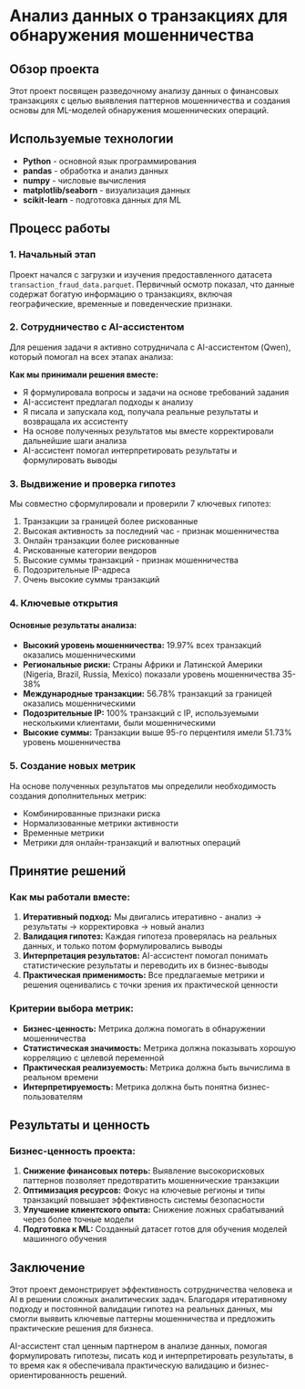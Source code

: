 # Анализ данных о транзакциях для обнаружения мошенничества

## Обзор проекта
Этот проект посвящен разведочному анализу данных о финансовых транзакциях с целью выявления паттернов мошенничества и создания основы для ML-моделей обнаружения мошеннических операций.

## Используемые технологии
- **Python** - основной язык программирования
- **pandas** - обработка и анализ данных
- **numpy** - числовые вычисления
- **matplotlib/seaborn** - визуализация данных
- **scikit-learn** - подготовка данных для ML

## Процесс работы

### 1. Начальный этап
Проект начался с загрузки и изучения предоставленного датасета `transaction_fraud_data.parquet`. Первичный осмотр показал, что данные содержат богатую информацию о транзакциях, включая географические, временные и поведенческие признаки.

### 2. Сотрудничество с AI-ассистентом
Для решения задачи я активно сотрудничала с AI-ассистентом (Qwen), который помогал на всех этапах анализа:

**Как мы принимали решения вместе:**
- Я формулировала вопросы и задачи на основе требований задания 
- AI-ассистент предлагал подходы к анализу
- Я писала и запускала код, получала реальные результаты и возвращала их ассистенту
- На основе полученных результатов мы вместе корректировали дальнейшие шаги анализа
- AI-ассистент помогал интерпретировать результаты и формулировать выводы

### 3. Выдвижение и проверка гипотез
Мы совместно сформулировали и проверили 7 ключевых гипотез:
1. Транзакции за границей более рискованные
2. Высокая активность за последний час - признак мошенничества
3. Онлайн транзакции более рискованные
4. Рискованные категории вендоров
5. Высокие суммы транзакций - признак мошенничества
6. Подозрительные IP-адреса
7. Очень высокие суммы транзакций

### 4. Ключевые открытия

#### Основные результаты анализа:
- **Высокий уровень мошенничества:** 19.97% всех транзакций оказались мошенническими
- **Региональные риски:** Страны Африки и Латинской Америки (Nigeria, Brazil, Russia, Mexico) показали уровень мошенничества 35-38%
- **Международные транзакции:** 56.78% транзакций за границей оказались мошенническими
- **Подозрительные IP:** 100% транзакций с IP, используемыми несколькими клиентами, были мошенническими
- **Высокие суммы:** Транзакции выше 95-го перцентиля имели 51.73% уровень мошенничества

### 5. Создание новых метрик
На основе полученных результатов мы определили необходимость создания дополнительных метрик:
- Комбинированные признаки риска
- Нормализованные метрики активности
- Временные метрики
- Метрики для онлайн-транзакций и валютных операций

## Принятие решений

### Как мы работали вместе:
1. **Итеративный подход:** Мы двигались итеративно - анализ → результаты → корректировка → новый анализ
2. **Валидация гипотез:** Каждая гипотеза проверялась на реальных данных, и только потом формулировались выводы
3. **Интерпретация результатов:** AI-ассистент помогал понимать статистические результаты и переводить их в бизнес-выводы
4. **Практическая применимость:** Все предлагаемые метрики и решения оценивались с точки зрения их практической ценности

### Критерии выбора метрик:
- **Бизнес-ценность:** Метрика должна помогать в обнаружении мошенничества
- **Статистическая значимость:** Метрика должна показывать хорошую корреляцию с целевой переменной
- **Практическая реализуемость:** Метрика должна быть вычислима в реальном времени
- **Интерпретируемость:** Метрика должна быть понятна бизнес-пользователям

## Результаты и ценность

### Бизнес-ценность проекта:
1. **Снижение финансовых потерь:** Выявление высокорисковых паттернов позволяет предотвратить мошеннические транзакции
2. **Оптимизация ресурсов:** Фокус на ключевые регионы и типы транзакций повышает эффективность системы безопасности
3. **Улучшение клиентского опыта:** Снижение ложных срабатываний через более точные модели
4. **Подготовка к ML:** Созданный датасет готов для обучения моделей машинного обучения

## Заключение

Этот проект демонстрирует эффективность сотрудничества человека и AI в решении сложных аналитических задач. Благодаря итеративному подходу и постоянной валидации гипотез на реальных данных, мы смогли выявить ключевые паттерны мошенничества и предложить практические решения для бизнеса.

AI-ассистент стал ценным партнером в анализе данных, помогая формулировать гипотезы, писать код и интерпретировать результаты, в то время как я обеспечивала практическую валидацию и бизнес-ориентированность решений.
